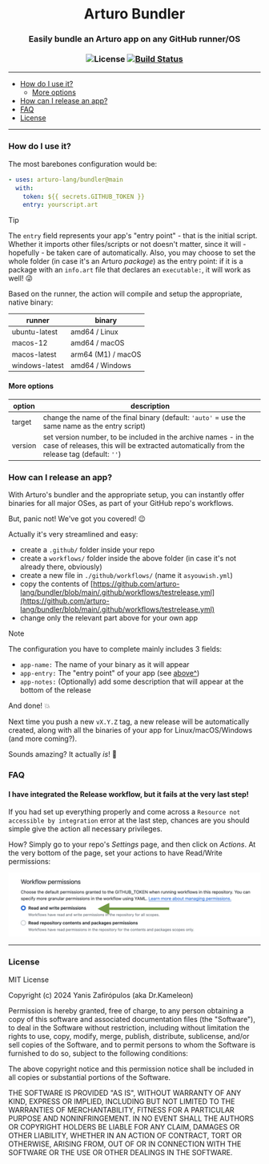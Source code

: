 <div align="center">

<h1>Arturo Bundler</h1> 

### Easily bundle an Arturo app on any GitHub runner/OS<br><br>![License](https://img.shields.io/github/license/arturo-lang/bundler?style=for-the-badge) [![Build Status](https://img.shields.io/github/actions/workflow/status/arturo-lang/bundler/testbundle.yml?branch=main&style=for-the-badge)](https://github.com/arturo-lang/bundler/actions)
</div>

---
 
<!--ts-->
   * [How do I use it?](#how-do-i-use-it)
      * [More options](#more-options)
   * [How can I release an app?](#how-can-i-release-an-app)
   * [FAQ](#faq)
   * [License](#license)
<!--te-->

---

### How do I use it?

The most barebones configuration would be:

```yaml
- uses: arturo-lang/bundler@main
  with: 
    token: ${{ secrets.GITHUB_TOKEN }}
    entry: yourscript.art
```

> [!TIP]
> The `entry` field represents your app's "entry point" - that is the initial script. Whether it imports other files/scripts or not doesn't matter, since it will - hopefully - be taken care of automatically. Also, you may choose to set the whole folder (in case it's an Arturo *package*) as the entry point: if it is a package with an `info.art` file that declares an `executable:`, it will work as well! 😜

Based on the runner, the action will compile and setup the appropriate, native binary:

| runner | binary |
|--------|--------|
| ubuntu-latest | amd64 / Linux |
| macos-12 | amd64 / macOS |
| macos-latest | arm64 (M1) / macOS |
| windows-latest | amd64 / Windows |

#### More options

| option | description |
|--------|-------------|
| target | change the name of the final binary (default: `'auto'` = use the same name as the entry script) |
| version | set version number, to be included in the archive names - in the case of releases, this will be extracted automatically from the release tag (default: `''`) |

### How can I release an app?

With Arturo's bundler and the appropriate setup, you can instantly offer binaries for all major OSes, as part of your GitHub repo's workflows.

But, panic not! We've got you covered! 😉

Actually it's very streamlined and easy:

- create a `.github/` folder inside your repo
- create a `workflows/` folder inside the above folder (in case it's not already there, obviously)
- create a new file in `./github/workflows/` (name it `asyouwish.yml`)
- copy the contents of [https://github.com/arturo-lang/bundler/blob/main/.github/workflows/testrelease.yml](https://github.com/arturo-lang/bundler/blob/main/.github/workflows/testrelease.yml)
- change only the relevant part above for your own app

> [!NOTE]
> The configuration you have to complete mainly includes 3 fields:
>  - `app-name:` The name of your binary as it will appear
>  - `app-entry:` The "entry point" of your app (see [above^](#how-do-i-use-it))
>  - `app-notes:` (Optionally) add some description that will appear at the bottom of the release

And done! 💥

Next time you push a new `vX.Y.Z` tag, a new release will be automatically created, along with all the binaries of your app for Linux/macOS/Windows (and more coming?).

Sounds amazing? It actually *is*! 🚀

### FAQ

#### I have integrated the Release workflow, but it fails at the very last step!

If you had set up everything properly and come across a `Resource not accessible by integration` error at the last step, chances are you should simple give the action all necessary privileges.

How? Simply go to your repo's *Settings* page, and then click on *Actions*. At the very bottom of the page, set your actions to have Read/Write permissions:

![set read write permissions](docs/settings.png)

------

### License

MIT License

Copyright (c) 2024 Yanis Zafirópulos (aka Dr.Kameleon)

Permission is hereby granted, free of charge, to any person obtaining a copy
of this software and associated documentation files (the "Software"), to deal
in the Software without restriction, including without limitation the rights
to use, copy, modify, merge, publish, distribute, sublicense, and/or sell
copies of the Software, and to permit persons to whom the Software is
furnished to do so, subject to the following conditions:

The above copyright notice and this permission notice shall be included in all
copies or substantial portions of the Software.

THE SOFTWARE IS PROVIDED "AS IS", WITHOUT WARRANTY OF ANY KIND, EXPRESS OR
IMPLIED, INCLUDING BUT NOT LIMITED TO THE WARRANTIES OF MERCHANTABILITY,
FITNESS FOR A PARTICULAR PURPOSE AND NONINFRINGEMENT. IN NO EVENT SHALL THE
AUTHORS OR COPYRIGHT HOLDERS BE LIABLE FOR ANY CLAIM, DAMAGES OR OTHER
LIABILITY, WHETHER IN AN ACTION OF CONTRACT, TORT OR OTHERWISE, ARISING FROM,
OUT OF OR IN CONNECTION WITH THE SOFTWARE OR THE USE OR OTHER DEALINGS IN THE
SOFTWARE.
